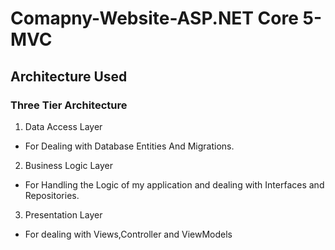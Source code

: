 # Comapny-Website-ASP.NET Core 5-MVC

## Architecture Used
### Three Tier Architecture
1. Data Access Layer
  - For Dealing with Database Entities And Migrations.
2. Business Logic Layer
  - For Handling the Logic of my application and dealing with Interfaces and Repositories.
3. Presentation Layer
  - For dealing with Views,Controller and ViewModels 

